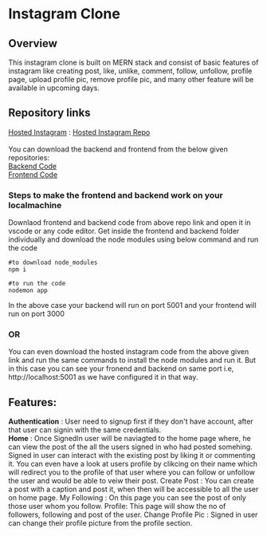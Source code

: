 # Instagram Clone 

## Overview 
This instagram clone is built on MERN stack and consist of basic features of instagram like creating post, like, unlike, comment, follow, unfollow, profile page, upload profile pic, remove profile pic, and many other feature will be available in upcoming days.

## Repository links
[Hosted Instagram](https://drab-cyan-bee-tam.cyclic.app/) : [Hosted Instagram Repo](https://github.com/itsnitishkumar/instaclone-hosted)<br><br>
You can download the backend and frontend from the below given repositories:<br>
[Backend Code](https://github.com/itsnitishkumar/instaclone-nodeBackend)<br>
[Frontend Code](https://github.com/itsnitishkumar/instaclone-nodeBackend)<br>

### Steps to make the frontend and backend work on your localmachine
Downlaod frontend and backend code from above repo link and open it in vscode or any code editor. Get inside the frontend and backend folder individually and download the node modules using below command and run the code
```
#to download node_modules
npm i   

#to run the code
nodemon app
```
In the above case your backend will run on port 5001 and your frontend will run on port 3000

### OR

You can even download the hosted instagram code from the above given link and run the same commands to install the node modules and run it. But in this case you can see your fronend and backend on same port i.e, http://localhost:5001 as we have configured it in that way.


## Features: 

**Authentication** : User need to signup first if they don't have account, after that user can signin with the same credentials. <br>
**Home** : Once SignedIn user will be naviagted to the home page where, he can view the post of the all the users signed in who had posted somehing. Signed in user can interact with the existing post by liking it or commenting it. You can even have a look at users profile by clikcing on their name which will redirect you to the profile of that user where you can follow or unfollow the user and would be able to veiw their post.
Create Post : You can create a post with a caption and post it, when then will be accessible to all the user on home page.
My Following : On this page you can see the post of only those user whom you follow.
Profile: This page will show the no of followers, following and post of the user.
Change Profile Pic : Signed in user can change their profile picture from the profile section.

